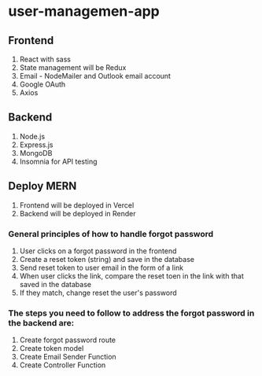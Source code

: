 # user-managemen-app
## Frontend
1. React with sass
2. State management will be Redux
3. Email - NodeMailer and Outlook email account
4. Google OAuth
7. Axios

## Backend
1. Node.js
2. Express.js
3. MongoDB
4. Insomnia for API testing

## Deploy MERN
1. Frontend will be deployed in Vercel
2. Backend will be deployed in Render

### General principles of how to handle forgot password
1. User clicks on a forgot password in the frontend
2. Create a reset token (string) and save in the database 
3. Send reset token to user email in the form of a link
4. When user clicks the link, compare the reset toen in the link with that saved in the database
5. If they match, change reset the user's password

### The steps you need to follow to address the forgot password in the backend are:
1. Create forgot password route
2. Create token model
3. Create Email Sender Function
4. Create Controller Function
